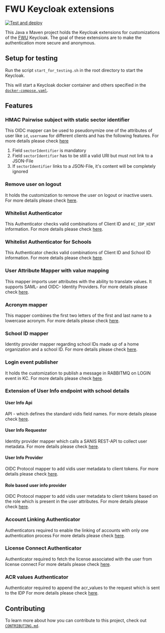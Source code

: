 # FWU Keycloak extensions

[![Test and deploy](https://github.com/FWU-DE/fwu-kc-extensions/actions/workflows/main.yaml/badge.svg)](https://github.com/FWU-DE/fwu-kc-extensions/actions/workflows/main.yaml)

This Java x Maven project holds the Keycloak extensions for customizations of the [FWU](https://fwu.de/) Keycloak.
The goal of these extensions are to make the authentication more secure and anonymous.

## Setup for testing

Run the script `start_for_testing.sh` in the root directory to start the Keycloak.

This will start a Keycloak docker container and others specified in the [`docker-compose.yaml`](docker-compose.yaml).


## Features

### HMAC Pairwise subject with static sector identifier

This OIDC mapper can be used to pseudonymize one of the attributes of user like `id`, `username` for different clients and has the following features. For more details please check [here](./hmac-mapper/README.md)  

1. Field `sectorIdentifier` is mandatory
2. Field `sectorIdentifier` has to be still a valid URI but must not link to a JSON-File
3. If `sectorIdentifier` links to a JSON-File, it's content will be completely ignored

### Remove user on logout

It holds the customization to remove the user on logout or inactive users. For more details please check [here](./remove-user-on-logout/README.md).

### Whitelist Authenticator

This Authenticator checks valid combinations of Client ID and `KC_IDP_HINT` information.
For more details please check [here](./whitelist-authenticator/README.md).

### Whitelist Authenticator for Schools

This Authenticator checks valid combinations of Client ID and School ID information.
For more details please check [here](./whitelist-authenticator-schools/README.md).

### User Attribute Mapper with value mapping

This mapper imports user attributes with the ability to translate values.
It supports SAML- and OIDC- Identity Providers.
For more details please check [here](./multi-value-user-attribute-mapper/README.md).

### Acronym mapper

This mapper combines the first two letters of the first and last name to a lowercase acronym. 
For more details please check [here](./acronym-mapper/README.md).

### School ID mapper

Identity provider mapper regarding school IDs made up of a home organization and a school ID.
For more details please check [here](./school-mapper/README.md).

### Login event publisher

It holds the customization to publish a message in RABBITMQ on LOGIN event in KC. For more details please check [here](./login-event-publisher/README.md).

### Extension of User Info endpoint with school details

#### User Info Api

API - which defines the standard vidis field names.
For more details please check [here](./user-info-api/README.md).

#### User Info Requester

Identity provider mapper which calls a SANIS REST-API to collect user metadata.
For more details please check [here](./user-info-requester/README.md).

#### User Info Provider

OIDC Protocol mapper to add vidis user metadata to client tokens.
For more details please check [here](./user-info-provider/README.md).

#### Role based user info provider

OIDC Protocol mapper to add vidis user metadata to client tokens based on the role which is present in the user attributes.
For more details please check [here](./user-info-provider/README.md).

### Account Linking Authenticator

Authenticators required to enable the linking of accounts with only one authentication process
For more details please check [here](./account-linking-authenticator/README.md).

### License Connect Authenticator

Authenticator required to fetch the license associated with the user from license connect
For more details please check [here](./license-connect-authenticator/README.md).

### ACR values Authenticator

Authenticator required to append the acr_values to the request which is sent to the IDP
For more details please check [here](./acr-values-authenticator/README.md).

## Contributing

To learn more about how you can contribute to this project, check out [`CONTRIBUTING.md`](CONTRIBUTING.md).
